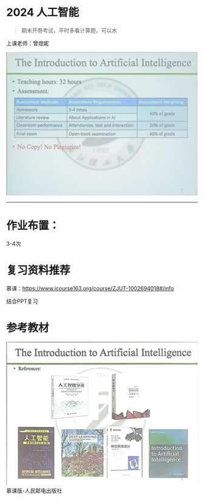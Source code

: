 # 2024 人工智能

> 期末开卷考试，平时多看计算题，可以水
>

上课老师：曾煜妮



![考核安排](assets\考核安排.jpg)

___

# 作业布置：

3-4次



# 复习资料推荐

慕课：https://www.icourse163.org/course/ZJUT-1002694018#/info

结合PPT复习









# 参考教材

![参考教材](assets\参考教材.jpg)慕课版-人民邮电出版社



